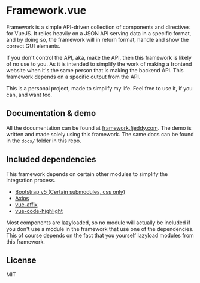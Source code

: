 # Framework.vue
Framework is a simple API-driven collection of components and directives for VueJS. It relies heavily on a JSON API serving data in a specific format, and by doing so, the framework will in return format, handle and show the correct GUI elements.

If you don't control the API, aka, make the API, then this framework is likely of no use to you. As it is intended to simplify the work of making a frontend website when it's the same person that is making the backend API. This framework depends on a specific output from the API.

This is a personal project, made to simplify my life. Feel free to use it, if you can, and want too.

## Documentation & demo
All the documentation can be found at [framework.fjeddy.com](https://framework.fjeddy.com/). The demo is written and made solely using this framework. The same docs can be found in the `docs/` folder in this repo.

## Included dependencies
This framework depends on certain other modules to simplify the integration process.

* [Bootstrap v5 (Certain submodules, css only)](https://github.com/twbs/bootstrap)
* [Axios](https://github.com/axios/axios)
* [vue-affix](https://github.com/eddiemf/vue-affix)
* [vue-code-highlight](https://github.com/elisiondesign/vue-code-highlight)

Most components are lazyloaded, so no module will actually be included if you
don't use a module in the framework that use one of the dependencies. This of course
depends on the fact that you yourself lazyload modules from this framework.

## License
MIT
